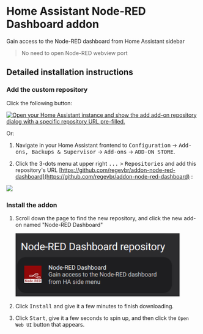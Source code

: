# Home Assistant Node-RED Dashboard addon

Gain access to the Node-RED dashboard from Home Assistant sidebar

> No need to open Node-RED webview port

## Detailed installation instructions

### Add the custom repository

Click the following button:

[![Open your Home Assistant instance and show the add add-on repository
dialog with a specific repository URL pre-filled.](https://my.home-assistant.io/badges/supervisor_add_addon_repository.svg)](https://my.home-assistant.io/redirect/supervisor_add_addon_repository/?repository_url=https%3A%2F%2Fgithub.com%2Fregevbr%2Faddon-node-red-dashboard)

Or:

1. Navigate in your Home Assistant frontend to <kbd>Configuration</kbd> ->
   <kbd>Add-ons, Backups & Supervisor</kbd>
   -> <kbd>Add-ons</kbd> -> <kbd>ADD-ON STORE</kbd>.

1. Click the 3-dots menu at upper right <kbd>...</kbd> > <kbd>Repositories</kbd>
   and add this repository's URL
   [https://github.com/regevbr/addon-node-red-dashboard](https://github.com/regevbr/addon-node-red-dashboard)
   :

  <img src="images/add_ss.png" width="300"/>

### Install the addon

1. Scroll down the page to find the new repository, and click
   the new add-on named "Node-RED Dashboard"

   <img src="images/repo_ss.png" width="429"/>

1. Click <kbd>Install</kbd> and give it a few minutes to finish downloading.

1. Click <kbd>Start</kbd>, give it a few seconds to spin up, and
   then click the `Open Web UI` button that appears.
